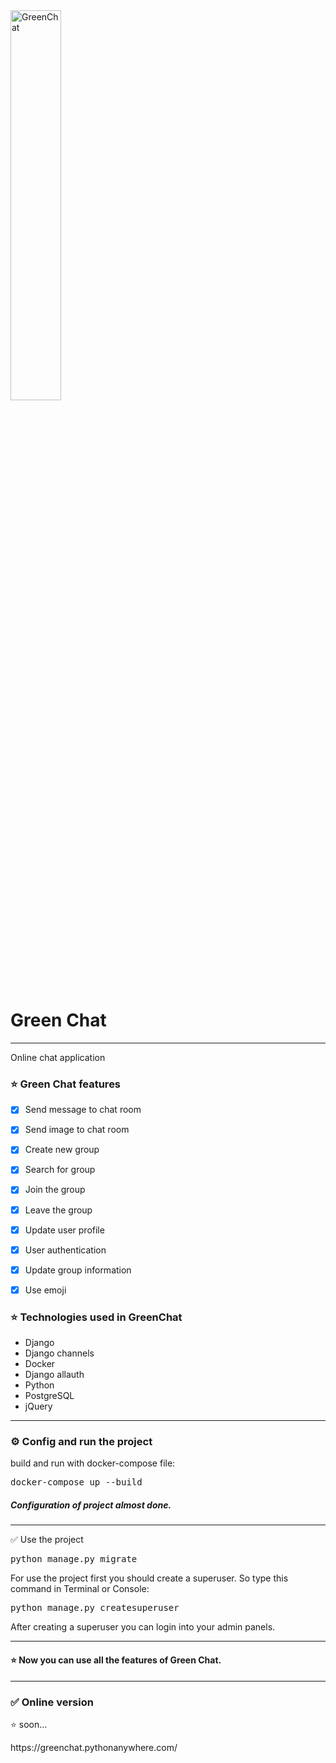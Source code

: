<img src="https://github.com/MohammadOshkooh/chat-application/blob/master/static/img/47820_15_chat_green_icon.png?raw=true" alt="GreenChat" width="40%">


<h1>Green Chat</h1>

  <hr>

<p>
Online chat application <br>
</p>

<h3>
⭐️ Green Chat features 
</h3>


- [X] Send message to chat room
- [X] Send image to chat room
- [X] Create new group
- [X] Search for group
- [X] Join the group
- [X] Leave the group
- [X] Update user profile
- [X] User authentication
- [X] Update group information
- [X] Use emoji


<h3> 
⭐  Technologies used in GreenChat
</h3>

<ul>
  <li>Django</li>
  <li>Django channels</li>
  <li>Docker</li>
  <li>Django allauth</li>
  <li>Python</li>
  <li>PostgreSQL</li>
  <li>jQuery</li>

</ul>

<hr>

<h3>
⚙️ Config and run the project
</h3>

<p>
build and run with docker-compose file:
</p>
<pre>
docker-compose up --build
</pre>
<p>

<h5>
Configuration of project almost done.
</h5>

<hr>

✅ Use the project
</h3>

<pre>
python manage.py migrate
</pre>


<p>
For use the project first you should create a superuser. So type this command in Terminal or Console:
</p>
<pre>
python manage.py createsuperuser
</pre>
<p>
After creating a superuser you can login into your admin panels.
</p>

<hr>
<h4>
⭐️ Now you can use all the features of Green Chat.
</h4>

<hr/>
<h3>
✅ Online version
</h3>
<p>⭐️ soon...</p>
https://greenchat.pythonanywhere.com/

